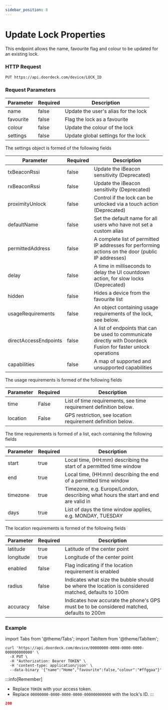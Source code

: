 ```yaml
---
sidebar_position: 8
---
```


# Update Lock Properties

This endpoint allows the name, favourite flag and colour to be updated for an existing lock.

### HTTP Request

`PUT https://api.doordeck.com/device/LOCK_ID`

### Request Parameters

| Parameter | Required | Description                          |
|-----------|----------|--------------------------------------|
| name      | false    | Update the user's alias for the lock |
| favourite | false    | Flag the lock as a favourite         |
| colour    | false    | Update the colour of the lock        |
| settings  | false    | Update global settings for the lock  |

The settings object is formed of the following fields

| Parameter             | Required | Description                                                                                                    |
|-----------------------|----------|----------------------------------------------------------------------------------------------------------------|
| txBeaconRssi          | false    | Update the iBeacon sensitivity (Deprecated)                                                                    |
| rxBeaconRssi          | false    | Update the iBeacon sensitivity (Deprecated)                                                                    |
| proximityUnlock       | false    | Control if the lock can be unlocked via a touch action (Deprecated)                                            |
| defaultName           | false    | Set the default name for all users who have not set a custom alias                                             |
| permittedAddress      | false    | A complete list of permitted IP addresses for performing actions on the door (public IP addresses)             |
| delay                 | false    | A time in milliseconds to delay the UI countdown action, for slow locks (Deprecated)                           |
| hidden                | false    | Hides a device from the favourite list                                                                         |
| usageRequirements     | false    | An object containing usage requirements of the lock, see below.                                                |
| directAccessEndpoints | false    | A list of endpoints that can be used to communicate directly with Doordeck Fusion for faster unlock operations |
| capabilities          | false    | A map of supported and unsupported capabilities                                                                |

The usage requirements is formed of the following fields

| Parameter | Required | Description                                                       |
|-----------|----------|-------------------------------------------------------------------|
| time      | False    | List of time requirements, see time requirement definition below. |
| location  | False    | GPS restriction, see location requirement definition below.       |

The time requirements is formed of a list, each containing the following fields

| Parameter | Required | Description                                                                        |
|-----------|----------|------------------------------------------------------------------------------------|
| start     | true     | Local time, (HH:mm) describing the start of a permitted time window                |
| end       | true     | Local time, (HH:mm) describing the end of a permitted time window                  |
| timezone  | true     | Timezone, e.g. Europe/London, describing what hours the start and end are valid in |
| days      | true     | List of days the time window applies, e.g. MONDAY, TUESDAY                         |

The location requirements is formed of the following fields

| Parameter | Required | Description                                                                                         |
|-----------|----------|-----------------------------------------------------------------------------------------------------|
| latitude  | true     | Latitude of the center point                                                                        |
| longitude | true     | Longitude of the center point                                                                       |
| enabled   | false    | Flag indicating if the location requirement is enabled                                              |
| radius    | false    | Indicates what size the bubble should be where the location is considered matched, defaults to 100m |
| accuracy  | false    | Indicates how accurate the phone's GPS must be to be considered matched, defaults to 200m           |

### Example

import Tabs from '@theme/Tabs';
import TabItem from '@theme/TabItem';

<Tabs>
<TabItem value="request" label="Request">

```shell showLineNumbers title="CURL"
curl 'https://api.doordeck.com/device/00000000-0000-0000-0000-000000000000' \
  -X PUT \
  -H "Authorization: Bearer TOKEN" \
  -H 'content-type: application/json' \
  --data-binary '{"name":"Home","favourite":false,"colour":"#ffggaa"}'
```

:::info[Remember]
* Replace `TOKEN` with your access token.
* Replace `00000000-0000-0000-0000-000000000000` with the lock's ID.
:::

</TabItem>
<TabItem value="response" label="Response">

```json showLineNumbers title="HTTP CODE"
200
```

</TabItem>
</Tabs>
